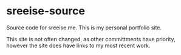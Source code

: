 # sreeise-source
Source code for sreeise.me. This is my personal portfolio site.

This site is not often changed, as other committments have priority, however the site does have links to my most recent work. 
